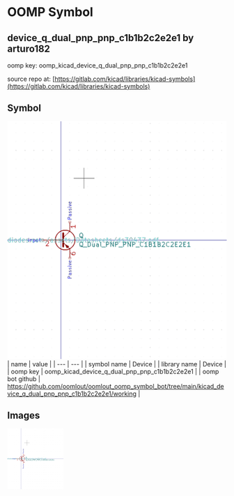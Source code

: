 # OOMP Symbol  
## device_q_dual_pnp_pnp_c1b1b2c2e2e1  by arturo182  
  
oomp key: oomp_kicad_device_q_dual_pnp_pnp_c1b1b2c2e2e1  
  
source repo at: [https://gitlab.com/kicad/libraries/kicad-symbols](https://gitlab.com/kicad/libraries/kicad-symbols)  
## Symbol  
  
[![working.png](working_600.png)](working.png)  
| name | value | 
| --- | --- | 
| symbol name | Device | 
| library name | Device | 
| oomp key | oomp_kicad_device_q_dual_pnp_pnp_c1b1b2c2e2e1 | 
| oomp bot github | https://github.com/oomlout/oomlout_oomp_symbol_bot/tree/main/kicad_device_q_dual_pnp_pnp_c1b1b2c2e2e1/working | 
## Images  
  
[![working.png](working_140.png)](working.png)  
